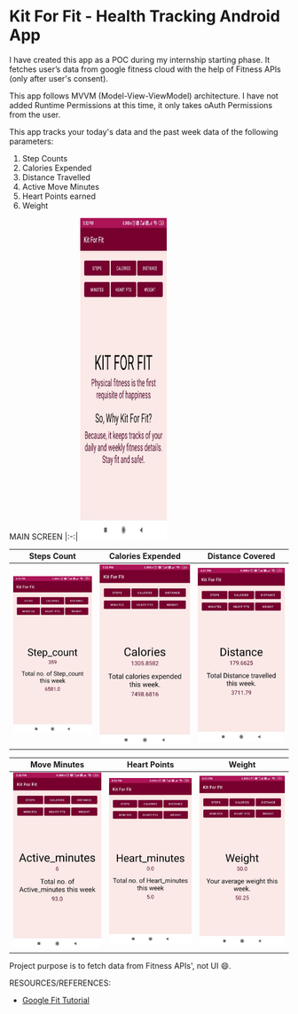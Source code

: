 # Kit For Fit - Health Tracking Android App
I have created this app as a POC during my internship starting phase. 
It fetches user’s data from google fitness cloud with the help of Fitness APIs (only after user's consent).

This app follows MVVM (Model-View-ViewModel) architecture. 
I have not added Runtime Permissions at this time, it only takes oAuth Permissions from the user.

This app tracks your today's data and the past week data of the following parameters:
1. Step Counts
2. Calories Expended
3. Distance Travelled 
4. Active Move Minutes
5. Heart Points earned
6. Weight


MAIN SCREEN
|:-:|
<img src="Screenshots/photo_1.jpeg" width="31%" height="580" />

| Steps Count | Calories Expended |  Distance Covered |
|:-:|:-:|:-:|
| ![Steps Count](Screenshots/photo_2.jpeg) | ![Calories Expended](Screenshots/photo_3.jpeg) | ![Distance Covered](Screenshots/photo_4.jpeg) |

| Move Minutes | Heart Points |  Weight |
|:-:|:-:|:-:|
| ![Move Minutes](Screenshots/photo_5.jpeg) | ![Heart Points](Screenshots/photo_6.jpeg) | ![Weight](Screenshots/photo_7.jpeg) |


Project purpose is to fetch data from Fitness APIs', not UI 😄.

RESOURCES/REFERENCES:
+ [Google Fit Tutorial](https://developers.google.com/fit/)
